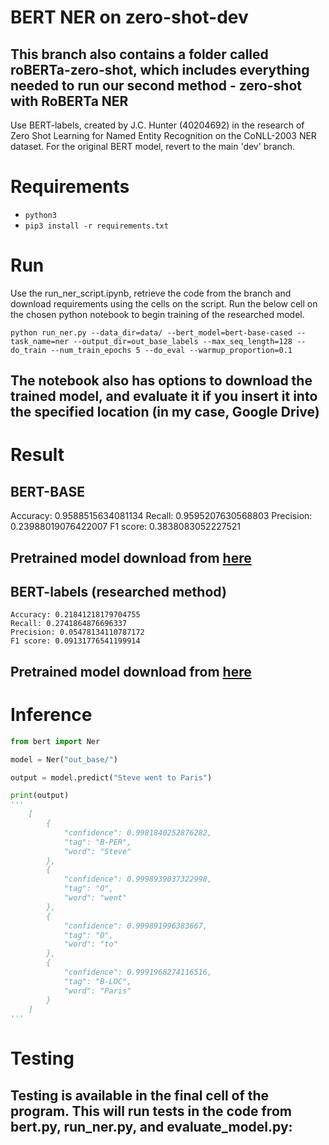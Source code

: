 # BERT NER on zero-shot-dev
## **This branch also contains a folder called roBERTa-zero-shot, which includes everything needed to run our second method - zero-shot with RoBERTa NER**

Use BERT-labels, created by J.C. Hunter (40204692) in the research of Zero Shot Learning for Named Entity Recognition on the CoNLL-2003 NER dataset.
For the original BERT model, revert to the main 'dev' branch.



# Requirements

-  `python3`
- `pip3 install -r requirements.txt`

# Run

Use the run_ner_script.ipynb, retrieve the code from the branch and download requirements using the cells on the script.
Run the below cell on the chosen python notebook to begin training of the researched model.

`python run_ner.py --data_dir=data/ --bert_model=bert-base-cased --task_name=ner --output_dir=out_base_labels --max_seq_length=128 --do_train --num_train_epochs 5 --do_eval --warmup_proportion=0.1`

## The notebook also has options to download the trained model, and evaluate it if you insert it into the specified location (in my case, Google Drive)

# Result

## BERT-BASE

Accuracy: 0.9588515634081134
Recall: 0.9595207630568803
Precision: 0.23988019076422007
F1 score: 0.3838083052227521


## Pretrained model download from [here](https://1drv.ms/u/s!Auc3VRul9wo5hghurzE47bTRyUeR?e=08seO3)

## BERT-labels (researched method)
```
Accuracy: 0.21841218179704755
Recall: 0.2741864876696337
Precision: 0.05478134110787172
F1 score: 0.09131776541199914
```

## Pretrained model download from [here](https://drive.google.com/file/d/1NlxY6Bp4XHO02NChnsyX4FshrvpHTWrV/view?usp=sharing)

# Inference

```python
from bert import Ner

model = Ner("out_base/")

output = model.predict("Steve went to Paris")

print(output)
'''
    [
        {
            "confidence": 0.9981840252876282,
            "tag": "B-PER",
            "word": "Steve"
        },
        {
            "confidence": 0.9998939037322998,
            "tag": "O",
            "word": "went"
        },
        {
            "confidence": 0.999891996383667,
            "tag": "O",
            "word": "to"
        },
        {
            "confidence": 0.9991968274116516,
            "tag": "B-LOC",
            "word": "Paris"
        }
    ]
'''
```
# Testing
## Testing is available in the final cell of the program. This will run tests in the code from bert.py, run_ner.py, and evaluate_model.py:
